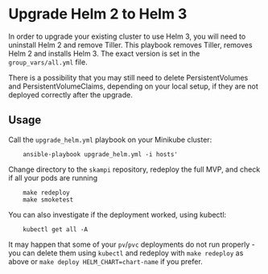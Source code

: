 # Upgrade Helm 2 to Helm 3  
In order to upgrade your existing cluster to use Helm 3, you will need to uninstall Helm 2 and remove Tiller. This playbook removes Tiller, removes Helm 2 and installs Helm 3. The exact version is set in the ``group_vars/all.yml`` file.

There is a possibility that you may still need to delete PersistentVolumes and PersistentVolumeClaims, depending on your local setup, if they are not deployed correctly after the upgrade.

## Usage
Call the `upgrade_helm.yml` playbook on your Minikube cluster: 

```
    ansible-playbook upgrade_helm.yml -i hosts'
```

Change directory to the `skampi` repository, redeploy the full MVP, and check if all your pods are running

```
    make redeploy
    make smoketest    
```

You can also investigate if the deployment worked, using kubectl:

```
    kubectl get all -A
```

It may happen that some of your `pv`/`pvc` deployments do not run properly - you can delete them using `kubectl` and redeploy with `make redeploy` as above or `make deploy HELM_CHART=chart-name` if you prefer.